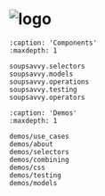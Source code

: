 ![logo](../../../resources//logo.png?raw=true)
========

```{toctree}
:caption: 'Components'
:maxdepth: 1

soupsavvy.selectors
soupsavvy.models
soupsavvy.operations
soupsavvy.testing
soupsavvy.operators
```

```{toctree}
:caption: 'Demos'
:maxdepth: 1

demos/use_cases
demos/about
demos/selectors
demos/combining
demos/css
demos/testing
demos/models
```

```{include} ../../README.md
```
